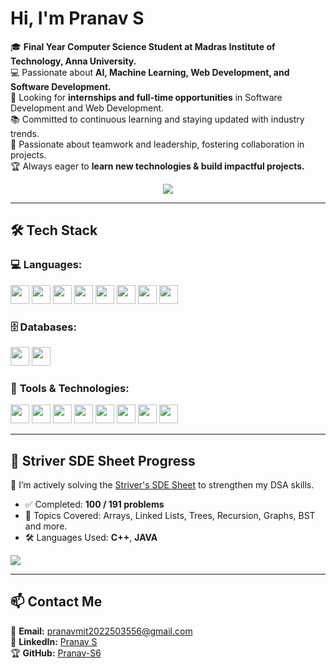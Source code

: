 # Hi, I'm **Pranav S**  

🎓 **Final Year Computer Science Student at Madras Institute of Technology, Anna University.**  
💻 Passionate about **AI, Machine Learning, Web Development, and Software Development.**  
🚀 Looking for **internships and full-time opportunities** in Software Development and Web Development.  
📚 Committed to continuous learning and staying updated with industry trends.  
🤝 Passionate about teamwork and leadership, fostering collaboration in projects.  
🏆 Always eager to **learn new technologies & build impactful projects.**  
<p align="center">
  <a href="https://drive.google.com/file/d/1EGUZ563hcs1NyoJCsZa60-AhQIcaQYbU/view?usp=sharing">
    <img src="https://img.shields.io/badge/%20View%20Resume-28A745?style=for-the-badge&logo=google-drive&logoColor=white" />
  </a>
</p>




---

## 🛠️ Tech Stack  

### 💻 **Languages:**  
<p align="left">
  <p align="left">
  <img src="https://img.shields.io/badge/-C-00599C?style=flat&logo=c&logoColor=white" height="30"/> 
  <img src="https://img.shields.io/badge/-C++-00599C?style=flat&logo=c%2B%2B&logoColor=white" height="30"/> 
  <img src="https://img.shields.io/badge/-Java-007396?style=flat&logo=java&logoColor=white" height="30"/> 
  <img src="https://img.shields.io/badge/-Python-3776AB?style=flat&logo=python&logoColor=white" height="30"/> 
  <img src="https://img.shields.io/badge/-HTML5-E34F26?style=flat&logo=html5&logoColor=white" height="30"/> 
  <img src="https://img.shields.io/badge/-CSS3-1572B6?style=flat&logo=css3&logoColor=white" height="30"/> 
  <img src="https://img.shields.io/badge/-JavaScript-F7DF1E?style=flat&logo=javascript&logoColor=black" height="30"/> 
  <img src="https://img.shields.io/badge/-PHP-777BB4?style=flat&logo=php&logoColor=white" height="30"/>
</p>

</p>

### 🗄️ **Databases:**  
<p align="left">
  <img src="https://img.shields.io/badge/-MySQL-4479A1?style=flat&logo=mysql&logoColor=white" height="30"/> 
  <img src="https://img.shields.io/badge/-OracleSQL-F80000?style=flat&logo=oracle&logoColor=white" height="30"/>
</p>

### 🔧 **Tools & Technologies:**  
<p align="left">
  <img src="https://img.shields.io/badge/-GitHub-181717?style=flat&logo=github&logoColor=white" height="30"/> 
  <img src="https://img.shields.io/badge/-Google%20Colab-F9AB00?style=flat&logo=google-colab&logoColor=white" height="30"/> 
  <img src="https://img.shields.io/badge/-Jupyter-F37626?style=flat&logo=jupyter&logoColor=white" height="30"/> 
  <img src="https://img.shields.io/badge/-VS%20Code-007ACC?style=flat&logo=visual-studio-code&logoColor=white" height="30"/> 
  <img src="https://img.shields.io/badge/-Jira-0052CC?style=flat&logo=jira&logoColor=white" height="30"/>
  <img src="https://img.shields.io/badge/-Word-2B579A?style=flat&logo=microsoft-word&logoColor=white" height="30"/>
  <img src="https://img.shields.io/badge/-Excel-217346?style=flat&logo=microsoft-excel&logoColor=white" height="30"/>
  <img src="https://img.shields.io/badge/-PowerPoint-B7472A?style=flat&logo=microsoft-powerpoint&logoColor=white" height="30"/>
</p>


---
## 🧠 Striver SDE Sheet Progress

🚀 I’m actively solving the [Striver's SDE Sheet](https://takeuforward.org/interviews/strivers-sde-sheet-top-coding-interview-problems/) to strengthen my DSA skills.

- ✅ Completed: **100 / 191 problems**
- 🔄 Topics Covered: Arrays, Linked Lists, Trees, Recursion, Graphs, BST and more.
- 🛠️ Languages Used: **C++**, **JAVA**

<img src="https://progress-bar.dev/67/?title=Progress&width=300&color=41B883&suffix=%&scale=180" />


---

## 📫 Contact Me    

📧 **Email:** [pranavmit2022503556@gmail.com](mailto:pranavmit2022503556@gmail.com)   
🔗 **LinkedIn:** [Pranav S](https://www.linkedin.com/feed/)   
🏆 **GitHub:** [Pranav-S6](https://github.com)

